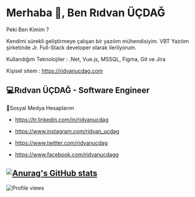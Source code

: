 # Merhaba 👋, Ben Rıdvan ÜÇDAĞ


Peki Ben Kimim ?

Kendimi sürekli geliştirmeye çalışan bir yazılım mühendisiyim.  VBT Yazılım şirketinde Jr. Full-Stack developer olarak ilerliyorum. 

Kullandığım Teknolojiler : .Net, Vue.js, MSSQL, Figma, Git ve Jira

Kişisel sitem : https://ridvanucdag.com

## 💻Rıdvan ÜÇDAĞ - Software Engineer
  

🤝Sosyal Medya Hesaplarım

- https://tr.linkedin.com/in/ridvanucdag

- https://www.instagram.com/ridvan_ucdag

- https://www.twitter.com/ridvanucdag

- https://www.facebook.com/ridvanucdagg

##

## [![Anurag's GitHub stats](https://github-readme-stats.vercel.app/api?username=ridvanucdag&show_icons=true&theme=radical)](https://github.com/anuraghazra/github-readme-stats)

<!--![GitHub Activity Graph](https://activity-graph.herokuapp.com/graph?username=ridvanucdag) -->

![Profile views](https://gpvc.arturio.dev/ridvanucdag)  


